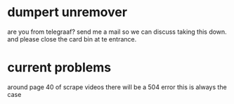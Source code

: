 # dumpert unremover

are you from telegraaf? send me a mail so we can discuss taking this down.
and please close the card bin at te entrance.

# current problems
around page 40 of scrape videos there will be a 504 error this is always the case